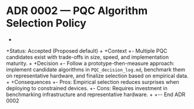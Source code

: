 # ADR 0002 — PQC Algorithm Selection Policy
+
+Status: Accepted (Proposed default)
+
+Context
+- Multiple PQC candidates exist with trade-offs in size, speed, and implementation maturity.
+
+Decision
+- Follow a prototype-then-measure approach: implement candidate algorithms in `PQC_decision_log.md`, benchmark them on representative hardware, and finalize selection based on empirical data.
+
+Consequences
+- Pros: Empirical selection reduces surprises when deploying to constrained devices.
+- Cons: Requires investment in benchmarking infrastructure and representative hardware.
+
+-- End ADR 0002
